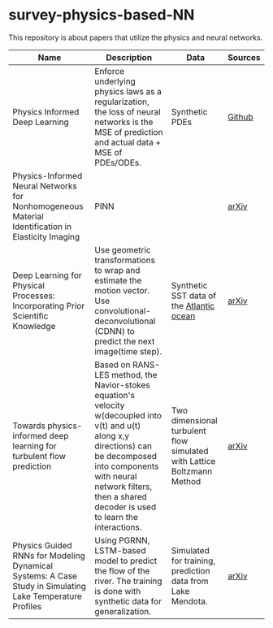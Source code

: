 # survey-physics-based-NN
This repository is about papers that utilize the physics and neural networks.


|  Name   | Description | Data | Sources |
|  ----  | ----  | ---- | ---- |
| Physics Informed Deep Learning | Enforce underlying physics laws as a regularization, the loss of neural networks is the MSE of prediction and actual data + MSE of PDEs/ODEs. | Synthetic PDEs |[Github](https://maziarraissi.github.io/PINNs/)  |
| Physics-Informed Neural Networks for Nonhomogeneous Material Identification in Elasticity Imaging |PINN | | [arXiv](https://arxiv.org/abs/2009.04525) |
| Deep Learning for Physical Processes: Incorporating Prior Scientific Knowledge |  Use geometric transformations to wrap and estimate the motion vector. Use convolutional-deconvolutional (CDNN) to predict the next image(time step). | Synthetic SST data of the [Atlantic ocean](https://resources.marine.copernicus.eu/?option=com_csw&product_id=GLOBAL_ANALYSIS_FORECAST_PHY_001_024&view=details) | [arXiv](https://arxiv.org/abs/1711.07970) |
| Towards physics-informed deep learning for turbulent flow prediction| Based on RANS-LES method, the Navior-stokes equation's velocity w(decoupled into v(t) and u(t) along x,y directions) can be decomposed into components with neural network filters, then a shared decoder is used to learn the interactions. | Two dimensional turbulent flow simulated with Lattice Boltzmann Method | [arXiv](https://arxiv.org/abs/1911.08655) |
|Physics Guided RNNs for Modeling Dynamical Systems: A Case Study in Simulating Lake Temperature Profiles | Using PGRNN, LSTM-based model to predict the flow of the river. The training is done with synthetic data for generalization. |  Simulated for training, prediction data from Lake Mendota.  | [arXiv](https://arxiv.org/abs/1810.13075) |

